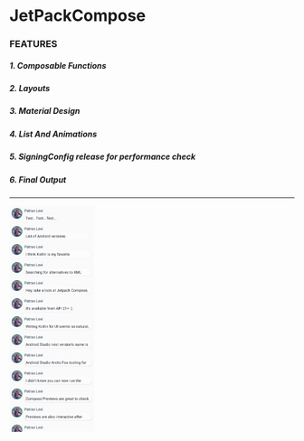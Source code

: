 # JetPackCompose

### FEATURES

##### 1. Composable Functions

##### 2. Layouts

##### 3. Material Design

##### 4. List And Animations

##### 5. SigningConfig release for performance check

##### 6. Final Output
---

[//]: # (![List with dummy Data]&#40;https://github.com/Dhanraj-Naik/JetPackCompose/blob/develop/img.png&#41;)
<img src="https://github.com/Dhanraj-Naik/JetPackCompose/blob/develop/img.png" height="400">
